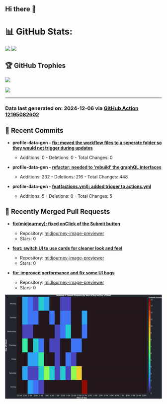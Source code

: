 ## Hi there 👋

<!--
**renerod1/renerod1** is a ✨ _special_ ✨ repository because its `README.md` (this file) appears on your GitHub profile.

Here are some ideas to get you started:

- 🔭 I’m currently working on ...
- 🌱 I’m currently learning ...
- 👯 I’m looking to collaborate on ...
- 🤔 I’m looking for help with ...
- 💬 Ask me about ...
- 📫 How to reach me: ...
- 😄 Pronouns: ...
- ⚡ Fun fact: ...
-->

# 📊 GitHub Stats:

![](https://github-readme-stats.vercel.app/api/?username=renerod1&hide_border=true&theme=transparent&show_icons=true&include_all_commits=true&exclude_repo=renerod1) ![](https://github-readme-stats.vercel.app/api/top-langs/?username=renerod1&hide_border=true&theme=transparent&layout=compact&langs_count=20&exclude_repo=renerod1&hide=git+attributes)

## 🏆 GitHub Trophies

![](https://github-profile-trophy.vercel.app/?username=renerod1&no-bg=true&no-frame=true)

![](https://skillicons.dev/icons?i=java,ts,godot,scss,kotlin,html,js,postgresql)

---

### Data last generated on: 2024-12-06 via [GitHub Action 12195082602](https://github.com/renerod1/renerod1/actions/runs/12195082602)


## 🚀 Recent Commits

- **profile-data-gen - [fix: moved the workflow files to a seperate folder so they would not trigger during updates](https://github.com/renerod1/profile-data-gen/commit/9af4e3ba97114011eef808a0dfdc48a21e0e861c)**
   - Additions: 0 - Deletions: 0 - Total Changes: 0

- **profile-data-gen - [refactor: needed to 'rebuild' the graphQL interfaces](https://github.com/renerod1/profile-data-gen/commit/ddd23ae1c9cc322bfd8e898699fbe8b013e34cbc)**
   - Additions: 232 - Deletions: 216 - Total Changes: 448

- **profile-data-gen - [feat(actions.yml): added trigger to actions.yml](https://github.com/renerod1/profile-data-gen/commit/f23d32786fb46e0023a8f076beefe673074a6764)**
   - Additions: 5 - Deletions: 0 - Total Changes: 5

## 🔀 Recently Merged Pull Requests

- **[fix(midjourney): fixed onClick of the Submit button](https://github.com/renerod1/midjourney-image-previewer/pull/12)**
   - Repository: [midjourney-image-previewer](https://github.com/renerod1/midjourney-image-previewer)
   - Stars: 0

- **[feat: switch UI to use cards for cleaner look and feel](https://github.com/renerod1/midjourney-image-previewer/pull/10)**
   - Repository: [midjourney-image-previewer](https://github.com/renerod1/midjourney-image-previewer)
   - Stars: 0

- **[fix: improved performance and fix some UI bugs](https://github.com/renerod1/midjourney-image-previewer/pull/9)**
   - Repository: [midjourney-image-previewer](https://github.com/renerod1/midjourney-image-previewer)
   - Stars: 0

![](DataVisuals/data.gif)

